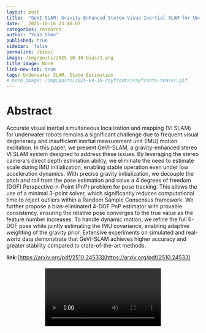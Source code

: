 ```yaml
---
layout: post
title:  "GeVI-SLAM: Gravity-Enhanced Stereo Visua Inertial SLAM for Underwater Robots"
date:   2025-10-16 23:46:07
categories: research
author: "Yuan Shen"
published: true
sidebar:  false
permalink: /bias/
image: /img/posts/2025-10-16-bias/1.png
title_image: None
link-new-tab: true
tags: Underwater SLAM, State Estimation
# hero_image: /img/posts/2025-04-10-rayfronts/rayfronts-teaser.gif
---
```


# Abstract

Accurate visual inertial simultaneous localization and mapping (VI SLAM) for underwater robots remains a significant challenge due to frequent visual degeneracy and insufficient inertial measurement unit (IMU) motion excitation. In this paper, we present GeVI-SLAM, a gravity-enhanced stereo VI SLAM system designed to address these issues. By leveraging the stereo camera's direct depth estimation ability, we eliminate the need to estimate scale during IMU initialization, enabling stable operation even under low acceleration dynamics. With precise gravity initialization, we decouple the pitch and roll from the pose estimation and solve a 4 degrees of freedom (DOF) Perspective-n-Point (PnP) problem for pose tracking. This allows the use of a minimal 3-point solver, which significantly reduces computational time to reject outliers within a Random Sample Consensus framework. We further propose a bias-eliminated 4-DOF PnP estimator with provable consistency, ensuring the relative pose converges to the true value as the feature number increases. To handle dynamic motion, we refine the full 6-DOF pose while jointly estimating the IMU covariance, enabling adaptive weighting of the gravity prior. Extensive experiments on simulated and real-world data demonstrate that GeVI-SLAM achieves higher accuracy and greater stability compared to state-of-the-art methods. 

**link:**[https://arxiv.org/pdf/2510.24533](https://arxiv.org/pdf/2510.24533)

<div style="text-align: center; margin: 20px 0;">
  <video width="60%" height="auto" controls style="max-width: 640px;">
    <source src="/img/posts/2025-10-16-gevi/2.mp4" type="video/mp4">
    Your browser does not support the video tag.
  </video>
</div>